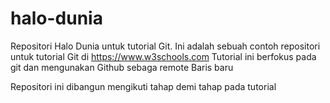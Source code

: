 # halo-dunia
Repositori Halo Dunia untuk tutorial Git.
Ini adalah sebuah contoh repositori untuk tutorial Git di https://www.w3schools.com
Tutorial ini berfokus pada git dan mengunakan Github sebaga remote
Baris baru

Repositori ini dibangun mengikuti tahap demi tahap pada tutorial
